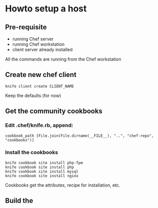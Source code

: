 # Howto setup a host
## Pre-requisite

- running Chef server
- running Chef workstation
- client server already installed

All the commands are running from the Chef workstation

## Create new chef client

```
knife client create CLIENT_NAME
```

Keep the defaults (for now)

## Get the community cookbooks

### Edit .chef/knife.rb, append: 
```
cookbook_path [File.join(File.dirname(__FILE__), "..", "chef-repo", "cookbooks")]
```

### Install the cookbooks
```
knife cookbook site install php-fpm
knife cookbook site install php
knife cookbook site install mysql
knife cookbook site install nginx
```

Cookbooks get the attributes, recipe for installation, etc.

## Build the 


